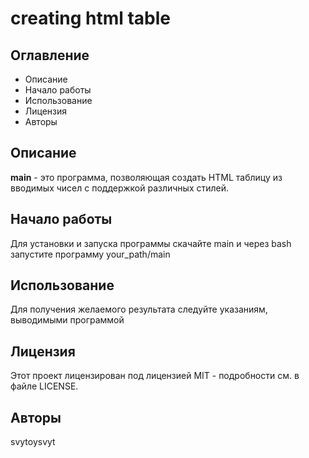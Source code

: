 
# creating html table
## Оглавление
- Описание
- Начало работы
- Использование
- Лицензия
- Авторы
## Описание
**main** - это программа, позволяющая создать HTML таблицу из вводимых чисел с поддержкой различных стилей.

## Начало работы
Для установки и запуска программы скачайте main и через bash запустите программу your_path/main
## Использование
Для получения желаемого результата следуйте указаниям, выводимыми программой
## Лицензия
Этот проект лицензирован под лицензией MIT - подробности см. в файле LICENSE.
## Авторы
svytoysvyt
